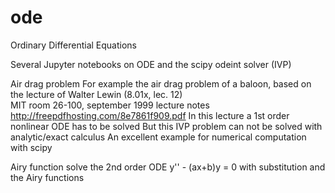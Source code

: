 # ode
Ordinary Differential Equations

Several Jupyter notebooks on ODE and the scipy odeint solver (IVP)

Air drag problem
For example the air drag problem of a baloon, based on the lecture of Walter Lewin (8.01x, lec. 12)<br>
MIT room 26-100, september 1999
lecture notes
http://freepdfhosting.com/8e7861f909.pdf
In this lecture a 1st order nonlinear ODE has to be solved
But this IVP problem can not be solved with analytic/exact calculus
An excellent example for numerical computation with scipy

Airy function
solve the 2nd order ODE
y'' - (ax+b)y = 0
with substitution and the Airy functions


